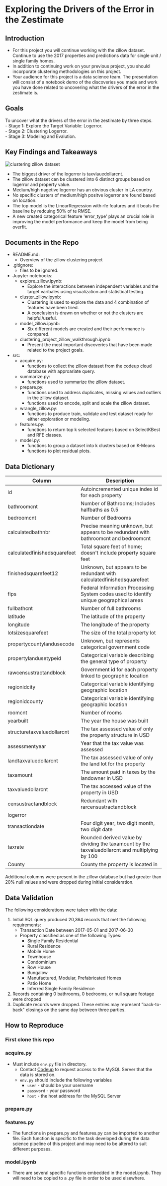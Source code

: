 # Exploring the Drivers of the Error in the Zestimate

## Introduction
- For this project you will continue working with the zillow dataset. Continue to use the 2017 properties and predictions data for single unit / single family homes.
- In addition to continuing work on your previous project, you should incorporate clustering methodologies on this project.
- Your audience for this project is a data science team. The presentation will consist of a notebook demo of the discoveries you made and work you have done related to uncovering what the drivers of the error in the zestimate is.

## Goals
To uncover what the drivers of the error in the zestimate by three steps.<br>
    - Stage 1: Explore the Target Variable: Logerror.<br>
    - Stage 2: Clustering Logerror.<br>
    - Stage 3: Modeling and Evalution.<br>

## Key Findings and Takeaways

![clustering zillow dataset](https://github.com/Yongliang-Shi/clustering-project/blob/main/cluster_zillow.png)

- The biggest driver of the logerror is taxvlauedollarcnt.
- The zillow dataset can be clustered into 6 distinct groups based on logerror and property value.
- Medium/high nagetive logerror has an obvious cluster in LA country.
- No specific clusters of medium/high positve logerror are found based on location. 
- The top model is the LinearRegression with rfe features and it beats the baseline by redcuing 50% of te RMSE. 
- A new created categorical feature 'error_type' plays an crucial role in improving the model performance and keep the model from being overfit.

## Documents in the Repo
- README.md:
    - Overview of the zillow clustering project 
- .gitignore:
    - files to be ignored. 
- Jupyter notebooks:
    - explore_zillow.ipynb: 
        - Explore the interactions between independent variables and the target varibales using visualization and statistical testing.
    - cluster_zillow.ipynb: 
        - Clustering is used to explore the data and 4 combination of features have been tried. 
        - A conclusion is drawn on whether or not the clusters are helpful/useful. 
    - model_zillow.ipynb: 
        - Six different models are created and their performance is compared. 
    - clustering_project_zillow_walkthrough.ipynb
        - Present the most important discoveries that have been made related to the project goals.
- src:
    - acquire.py: 
        - functions to collect the zillow dataset from the codeup cloud database with approariate query. 
    - summarize.py:
        - functions used to summarize the zillow dataset.
    - prepare.py:
        - functions used to address duplicates, missing values and outliers in the zillow dataset.
        - functions used to encode, split and scale the zillow dataset.
    - wrangle_zillow.py:
        - functions to produce train, validate and test dataset ready for either exploration or modeling. 
    - features.py:
        - functions to return top k selected features based on SelectKBest and RFE classes.
    - model.py:
        - functions to group a dataset into k clusters based on K-Means
        - functions to plot residual plots. 

## Data Dictionary

| Column | Description |
| --- | ---|
| id | Autoincremented unique index id for each property |
| bathroomcnt | Number of Bathrooms; Includes halfbaths as 0.5 |
| bedroomcnt | Number of Bedrooms |
| calculatedbathnbr | Precise meaning unknown, but appears to be redundant with bathroomcnt and bedroomcnt |
| calculatedfinishedsquarefeet | Total square feet of home; doesn't include property square feet |
| finishedsquarefeet12| Unknown, but appears to be redundant with calculatedfinishedsquarefeet | 
| fips | Federal Information Processing System codes used to identify unique geographical areas | 
| fullbathcnt | Number of full bathrooms |
| latitude | The latitude of the property
| longitude | The longitude of the property |
| lotsizesquarefeet| The size of the total property lot |
| propertycountylandusecode | Unknown, but represents categorical government code |
| propertylandusetypeid |  Categorical variable describing the general type of property |
| rawcensustractandblock | Government id for each property linked to geographic location |
| regionidcity | Categorical variable identifying geographic location |
| regionidcounty | Categorical variable identifying geographic location |
| roomcnt | Number of rooms |
| yearbuilt | The year the house was built |
| structuretaxvaluedollarcnt | The tax assessed value of only the property structure in USD | 
| assessmentyear | Year that the tax value was assessed |
| landtaxvaluedollarcnt | The tax assessed value of only the land lot for the property |
| taxamount | The amount paid in taxes by the landowner in USD |
| taxvaluedollarcnt | The tax accessed value of the property in USD |
| censustractandblock | Redundant with rarcensustractandblock |
| logerror |  |
| transactiondate | Four digit year, two digit month, two digit date | 
| taxrate | Rounded derived value by dividing the taxamount by the taxvaluedollarcnt and multiplying by 100 |
| County | County the property is located in | 

Additional columns were present in the zillow database but had greater than 20% null values and were dropped during initial consideration. 

## Data Validation
The following considerations were taken with the data:
1. Initial SQL query produced 20,364 records that met the following requirements:
    * Transaction Date between 2017-05-01 and 2017-06-30
    * Property classified as one of the following Types:
        * Single Family Residential
        * Rural Residence
        * Mobile Home
        * Townhouse
        * Condominium
        * Row House
        * Bungalow
        * Manufactured, Modular, Prefabricated Homes
        * Patio Home
        * Inferred Single Family Residence
2. Records containing 0 bathrooms, 0 bedrooms, or null square footage were dropped
3. Duplicate records were dropped. These entries may represent "back-to-back" closings on the same day between three parties.

## How to Reproduce

### First clone this repo

### acquire.py 
* Must include `env.py` file in directory.
    * Contact [Codeup](https://codeup.com/contact/) to request access to the MySQL Server that the data is stored on.
    * `env.py` should include the following variables
        * `user` - should be your username
        * `password` - your password
        * `host` - the host address for the MySQL Server

### prepare.py
### features.py
* The functions in prepare.py and features.py can be imported to another file. Each function is specific to the task developed during the data science pipeline of this project and may need to be altered to suit different purposes. 
### model.ipynb
* There are several specific functions embedded in the model.ipynb. They will need to be copied to a .py file in order to be used elsewhere.